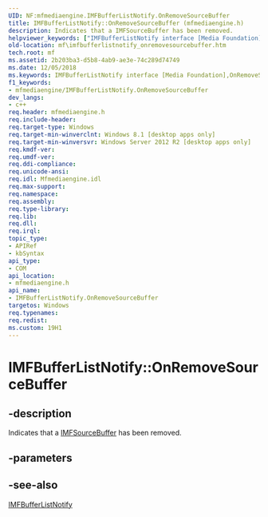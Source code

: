 ```yaml
---
UID: NF:mfmediaengine.IMFBufferListNotify.OnRemoveSourceBuffer
title: IMFBufferListNotify::OnRemoveSourceBuffer (mfmediaengine.h)
description: Indicates that a IMFSourceBuffer has been removed.
helpviewer_keywords: ["IMFBufferListNotify interface [Media Foundation]","OnRemoveSourceBuffer method","IMFBufferListNotify.OnRemoveSourceBuffer","IMFBufferListNotify::OnRemoveSourceBuffer","OnRemoveSourceBuffer","OnRemoveSourceBuffer method [Media Foundation]","OnRemoveSourceBuffer method [Media Foundation]","IMFBufferListNotify interface","mf.imfbufferlistnotify_onremovesourcebuffer","mfmediaengine/IMFBufferListNotify::OnRemoveSourceBuffer"]
old-location: mf\imfbufferlistnotify_onremovesourcebuffer.htm
tech.root: mf
ms.assetid: 2b203ba3-d5b8-4ab9-ae3e-74c289d74749
ms.date: 12/05/2018
ms.keywords: IMFBufferListNotify interface [Media Foundation],OnRemoveSourceBuffer method, IMFBufferListNotify.OnRemoveSourceBuffer, IMFBufferListNotify::OnRemoveSourceBuffer, OnRemoveSourceBuffer, OnRemoveSourceBuffer method [Media Foundation], OnRemoveSourceBuffer method [Media Foundation],IMFBufferListNotify interface, mf.imfbufferlistnotify_onremovesourcebuffer, mfmediaengine/IMFBufferListNotify::OnRemoveSourceBuffer
f1_keywords:
- mfmediaengine/IMFBufferListNotify.OnRemoveSourceBuffer
dev_langs:
- c++
req.header: mfmediaengine.h
req.include-header: 
req.target-type: Windows
req.target-min-winverclnt: Windows 8.1 [desktop apps only]
req.target-min-winversvr: Windows Server 2012 R2 [desktop apps only]
req.kmdf-ver: 
req.umdf-ver: 
req.ddi-compliance: 
req.unicode-ansi: 
req.idl: Mfmediaengine.idl
req.max-support: 
req.namespace: 
req.assembly: 
req.type-library: 
req.lib: 
req.dll: 
req.irql: 
topic_type:
- APIRef
- kbSyntax
api_type:
- COM
api_location:
- mfmediaengine.h
api_name:
- IMFBufferListNotify.OnRemoveSourceBuffer
targetos: Windows
req.typenames: 
req.redist: 
ms.custom: 19H1
---
```


# IMFBufferListNotify::OnRemoveSourceBuffer


## -description


Indicates that a <a href="https://docs.microsoft.com/windows/desktop/api/mfmediaengine/nn-mfmediaengine-imfsourcebuffer">IMFSourceBuffer</a> has been removed.


## -parameters






## -see-also




<a href="https://docs.microsoft.com/windows/desktop/api/mfmediaengine/nn-mfmediaengine-imfbufferlistnotify">IMFBufferListNotify</a>
 

 

